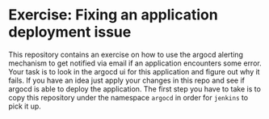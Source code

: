# Exercise: Fixing an application deployment issue

This repository contains an exercise on how to use the argocd alerting mechanism to get notified via email if an application encounters some error.
Your task is to look in the argocd ui for this application and figure out why it fails. If you have an idea just apply your changes in this repo and see if argocd is able to deploy the application.
The first step you have to take is to copy this repository under the namespace `argocd` in order for `jenkins` to pick it up.